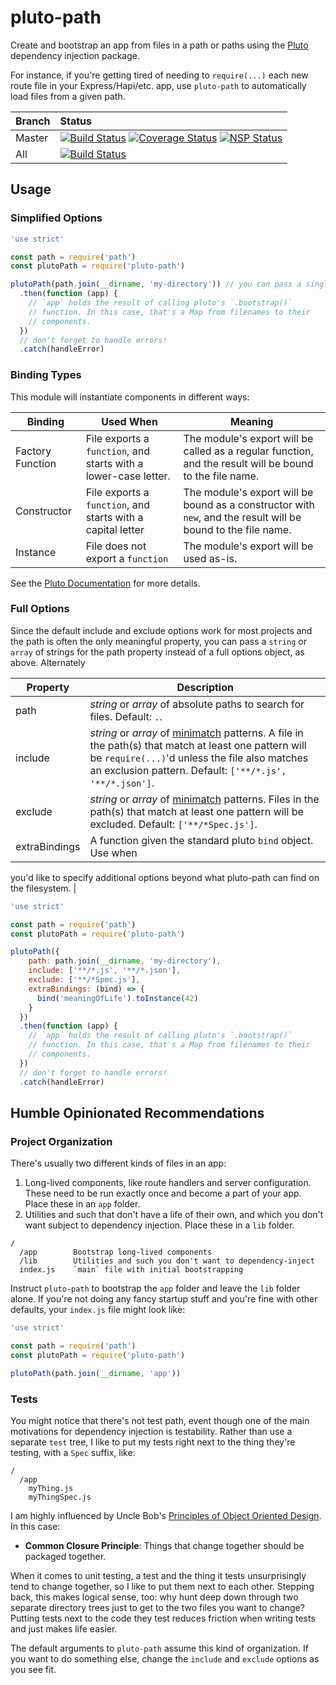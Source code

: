 # pluto-path

Create and bootstrap an app from files in a path or paths using the [Pluto](https://github.com/ecowden/pluto.js) dependency injection package.

For instance, if you're getting tired of needing to `require(...)` each new route file in your Express/Hapi/etc. app, use `pluto-path` to automatically load files from a given path.

| Branch        | Status        |
| ------------- |:------------- |
| Master        | [![Build Status](https://travis-ci.org/ecowden/pluto-path.png?branch=master)](https://travis-ci.org/ecowden/pluto-path) [![Coverage Status](https://coveralls.io/repos/github/ecowden/pluto-path/badge.svg?branch=master)](https://coveralls.io/github/ecowden/pluto-path?branch=master) [![NSP Status](https://nodesecurity.io/orgs/ecowden/projects/5cff7ae1-a34a-49f7-bf18-f2b816180930/badge)](https://nodesecurity.io/orgs/ecowden/projects/5cff7ae1-a34a-49f7-bf18-f2b816180930) |
| All           | [![Build Status](https://travis-ci.org/ecowden/pluto-path.png)](https://travis-ci.org/ecowden/pluto-path) |

## Usage

### Simplified Options

```js
'use strict'

const path = require('path')
const plutoPath = require('pluto-path')

plutoPath(path.join(__dirname, 'my-directory')) // you can pass a single search path or array of them
  .then(function (app) {
    // `app` holds the result of calling pluto's `.bootstrap()`
    // function. In this case, that's a Map from filenames to their
    // components.
  })
  // don't forget to handle errors!
  .catch(handleError)
```

### Binding Types

This module will instantiate components in different ways:

| Binding          | Used When | Meaning |
| ---------------- | --------- | ------- |
| Factory Function | File exports a `function`, and starts with a lower-case letter. | The module's export will be called as a regular function, and the result will be bound to the file name. |
| Constructor      | File exports a `function`, and starts with a capital letter | The module's export will be bound as a constructor with `new`, and the result will be bound to the file name. |
| Instance         | File does not export a `function` | The module's export will be used as-is. |

See the [Pluto Documentation](https://github.com/ecowden/pluto.js) for more details.

### Full Options

Since the default include and exclude options work for most projects and the path is often the only meaningful property, you can pass a `string` or `array` of strings for the path property instead of a full options object, as above. Alternately

| Property | Description |
| -------- | ----------- |
| path     | _string_ or _array_ of absolute paths to search for files. Default: `.`. |
| include  | _string_ or _array_ of [minimatch](https://github.com/isaacs/minimatch) patterns. A file in the path(s) that match at least one pattern will be `require(...)`'d unless the file also matches an exclusion pattern. Default: `['**/*.js', '**/*.json']`.|
| exclude  | _string_ or _array_ of [minimatch](https://github.com/isaacs/minimatch) patterns. Files in the path(s) that match at least one pattern will be excluded. Default: `['**/*Spec.js']`. |
| extraBindings | A function given the standard pluto `bind` object. Use when
you'd like to specify additional options beyond what pluto-path can find on the
filesystem. |

```js
'use strict'

const path = require('path')
const plutoPath = require('pluto-path')

plutoPath({
    path: path.join(__dirname, 'my-directory'),
    include: ['**/*.js', '**/*.json'],
    exclude: ['**/*Spec.js'],
    extraBindings: (bind) => {
      bind('meaningOfLife').toInstance(42)
    }
  })
  .then(function (app) {
    // `app` holds the result of calling pluto's `.bootstrap()`
    // function. In this case, that's a Map from filenames to their
    // components.
  })
  // don't forget to handle errors!
  .catch(handleError)
```

## Humble Opinionated Recommendations

### Project Organization

There's usually two different kinds of files in an app:

1. Long-lived components, like route handlers and server configuration. These need to be run exactly once and become a part of your app. Place these in an `app` folder.
1. Utilities and such that don't have a life of their own, and which you don't want subject to dependency injection. Place these in a `lib` folder.

```
/
  /app        Bootstrap long-lived components
  /lib        Utilities and such you don't want to dependency-inject
  index.js    `main` file with initial bootstrapping
```

Instruct `pluto-path` to bootstrap the `app` folder and leave the `lib` folder alone. If you're not doing any fancy startup stuff and you're fine with other defaults, your `index.js` file might look like:

```js
'use strict'

const path = require('path')
const plutoPath = require('pluto-path')

plutoPath(path.join(__dirname, 'app'))
```

### Tests

You might notice that there's not test path, event though one of the main motivations for dependency injection is testability. Rather than use a separate `test` tree, I like to put my tests right next to the thing they're testing, with a `Spec` suffix, like:

```
/
  /app
    myThing.js
    myThingSpec.js
```

I am highly influenced by Uncle Bob's [Principles of Object Oriented Design](http://butunclebob.com/ArticleS.UncleBob.PrinciplesOfOod). In this case:

* **Common Closure Principle**: Things that change together should be packaged together.

When it comes to unit testing, a test and the thing it tests unsurprisingly tend to change together, so I like to put them next to each other. Stepping back, this makes logical sense, too: why hunt deep down through two separate directory trees just to get to the two files you want to change? Putting tests next to the code they test reduces friction when writing tests and just makes life easier.

The default arguments to `pluto-path` assume this kind of organization. If you want to do something else, change the `include` and `exclude` options as you see fit.
